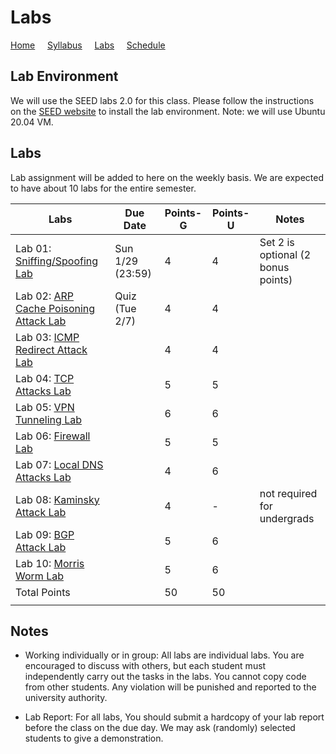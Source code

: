 # Labs

[Home](./index.md) &nbsp;&nbsp;&nbsp; [Syllabus](./syllabus.md)  &nbsp;&nbsp;&nbsp; [Labs](./labs.md) &nbsp;&nbsp;&nbsp; [Schedule](./schedule.md)

## Lab Environment

We will use the SEED labs 2.0 for this class. Please follow the instructions
on the [SEED website](https://seedsecuritylabs.org/labsetup.html) to install
the lab environment. Note: we will use Ubuntu 20.04 VM.

## Labs

Lab assignment will be added to here on the weekly basis. We are expected to have 
about 10 labs for the entire semester. 


| Labs   | Due Date | Points-G | Points-U | Notes |
| ---    | ---      | ---      | ---      | ---   |
| Lab 01: [Sniffing/Spoofing Lab](https://seedsecuritylabs.org/Labs_20.04/Networking/Sniffing_Spoofing/) | Sun 1/29 (23:59) | 4 | 4 | Set 2 is optional (2 bonus points)
| Lab 02: [ARP Cache Poisoning Attack Lab](https://seedsecuritylabs.org/Labs_20.04/Networking/ARP_Attack) | Quiz (Tue 2/7)  | 4 | 4 |
| Lab 03: [ICMP Redirect Attack Lab](https://seedsecuritylabs.org/Labs_20.04/Networking/ICMP_Redirect/) |   | 4 | 4 |
| Lab 04: [TCP Attacks Lab](https://seedsecuritylabs.org/Labs_20.04/Networking/TCP_Attacks/) |  | 5 | 5 |
| Lab 05: [VPN Tunneling Lab](https://seedsecuritylabs.org/Labs_20.04/Networking/VPN_Tunnel/) |  | 6 | 6 | 
| Lab 06: [Firewall Lab](https://seedsecuritylabs.org/Labs_20.04/Networking/Firewall/) |  | 5 | 5 |
| Lab 07: [Local DNS Attacks Lab](https://seedsecuritylabs.org/Labs_20.04/Networking/DNS/DNS_Local/)  | | 4 | 6 | 
| Lab 08: [Kaminsky Attack Lab](https://seedsecuritylabs.org/Labs_20.04/Networking/DNS/DNS_Remote/) | | 4 | - | not required for undergrads
| Lab 09: [BGP Attack Lab](https://seedsecuritylabs.org/Labs_20.04/Networking/BGP/BGP_Exploration_Attack/) | | 5 | 6  | 
| Lab 10: [Morris Worm Lab](https://seedsecuritylabs.org/Labs_20.04/Networking/Morris_Worm/) | | 5 |  6 |
| Total Points |   | 50 | 50  | 
|  |   |||

## Notes

 - Working individually or in group: All labs are individual labs. You are 
   encouraged to discuss with others, but each student must independently
   carry out the tasks in the labs. You cannot copy code from other students.
   Any violation will be punished and reported to the university authority.

 - Lab Report: For all labs, You should submit a hardcopy of your lab report
   before the class on the due day. We may ask (randomly) selected students to
   give a demonstration.

